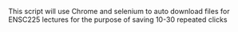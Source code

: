 This script will use Chrome and selenium to auto download files for ENSC225 lectures for the purpose of saving 10-30
repeated clicks
